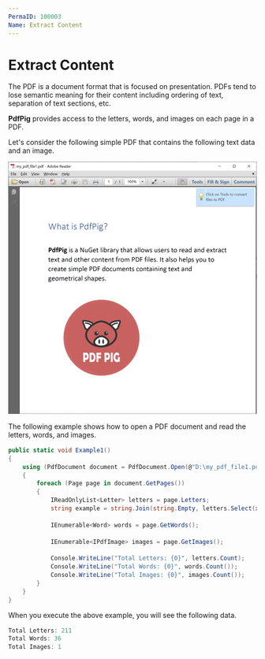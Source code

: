 ```yaml
---
PermaID: 100003
Name: Extract Content
---
```


# Extract Content

The PDF is a document format that is focused on presentation. PDFs tend to lose semantic meaning for their content including ordering of text, separation of text sections, etc.

**PdfPig** provides access to the letters, words, and images on each page in a PDF.

Let's consider the following simple PDF that contains the following text data and an image.

<img src="images/pdf-3.png" alt="simple text and image in PDF file">

The following example shows how to open a PDF document and read the letters, words, and images.

```csharp
public static void Example1()
{
    using (PdfDocument document = PdfDocument.Open(@"D:\my_pdf_file1.pdf"))
    {
        foreach (Page page in document.GetPages())
        {
            IReadOnlyList<Letter> letters = page.Letters;
            string example = string.Join(string.Empty, letters.Select(x => x.Value));

            IEnumerable<Word> words = page.GetWords();

            IEnumerable<IPdfImage> images = page.GetImages();

            Console.WriteLine("Total Letters: {0}", letters.Count);
            Console.WriteLine("Total Words: {0}", words.Count());
            Console.WriteLine("Total Images: {0}", images.Count());
        }
    }
}
```

When you execute the above example, you will see the following data.

```csharp
Total Letters: 211
Total Words: 36
Total Images: 1
```
